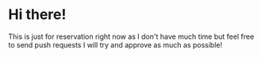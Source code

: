 # Hi there!
This is just for reservation right now as I don't have much time but feel free to send push requests I will try and approve as much as possible!
